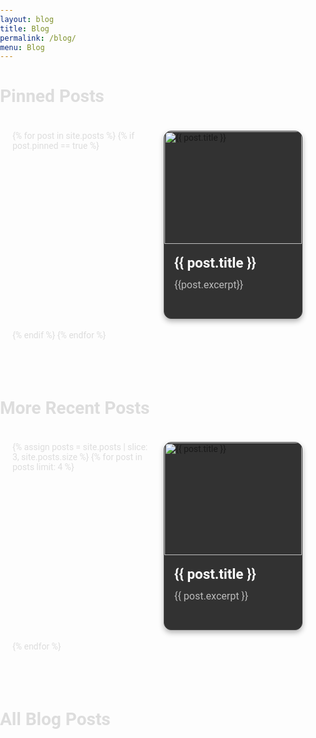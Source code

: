 ```yaml
---
layout: blog
title: Blog
permalink: /blog/
menu: Blog
---
```


# Pinned Posts


<div class="articles-container">
{% for post in site.posts %}
    {% if post.pinned == true %}
      <a href="{{site.baseurl}}{{post.url}}" class="card">
        <img src="{{ post.picture }}" alt="{{ post.title }}">
        <div class="card-content">
          <h3>{{ post.title }}</h3>
          <p>{{post.excerpt}}</p>
        </div>
      </a>
          {% endif %}
          {% endfor %}
</div>


<br>
<br>

# More Recent Posts

<style>
/* Set the background color */
body {
  font-family: 'Roboto', sans-serif;
  color: #ddd;
  margin: 0;
  padding: 0;
}

/* Proper 3-column grid layout */
.articles-container {
  display: grid;
  grid-template-columns: repeat(auto-fit, minmax(400px, 1fr)); /* Ensures 3 columns where possible */
  gap: 20px; /* Adds spacing between items */
  max-width: 1200px;
  margin: auto;
  padding: 20px;
}

/* Responsive Design: 1-2 columns for smaller screens */
@media (max-width: 1024px) {
  .articles-container {
    grid-template-columns: repeat(2, 1fr);
  }
}
@media (max-width: 768px) {
  .articles-container {
    grid-template-columns: 1fr;
  }
}

/* Card Styling */
.card {
  background-color: rgb(50, 50, 50); /* Dark background for contrast */
  border-radius: 12px;
  box-shadow: 0 4px 8px rgba(0, 0, 0, 0.3);
  transition: box-shadow 0.3s ease-in-out, transform 0.2s ease-in-out;
  text-decoration: none;
  display: flex;
  flex-direction: column;
  overflow: hidden;
  border: 1px solid #444;
  height: 100%; /* Ensures uniform height */
}

/* Image Styling */
.card img {
  width: 100%;
  height: 180px;
  object-fit: cover;
  display: block; /* Fixes any extra spacing */
}

/* Hover Effect */
.card:hover {
  box-shadow: 0 6px 12px rgba(0, 0, 0, 0.4);
  transform: translateY(-3px);
}

/* Card Content */
.card-content {
  padding: 16px;
  display: flex;
  flex-direction: column;
  gap: 8px;
  flex-grow: 1; /* Ensures content fills the card */
}

/* Title Styling */
.card-content h3 {
  font-size: 1.4rem;
  font-weight: 600;
  color: #fff;
  margin: 0;
  line-height: 1.3;
  white-space: nowrap;
  overflow: hidden;
  text-overflow: ellipsis;
}

/* Article Intro */
.card-content p {
  font-size: 1rem;
  color: #bbb;
  margin: 0;
  line-height: 1.6;
  height: 48px; /* Keeps text aligned properly */
  overflow: hidden;
}

/* Button Section (Fixes Read More button alignment) */
.card-action {
  padding: 16px;
  text-align: center;
  margin-top: auto; /* Pushes button to bottom */
  width: 100%; /* Ensures it doesn’t cause overflow */
  display: flex;
  justify-content: center;
}

/* Read More Link (Fixed) */
.card-action a {
  text-decoration: none;
  font-size: 1rem;
  font-weight: 500;
  color: #4da6ff;
  display: inline-block; /* Ensure it doesn't break layout */
  text-align: center;
  padding: 10px 20px;
  border-radius: 8px;
  background: rgba(77, 166, 255, 0.1);
  transition: background 0.3s ease-in-out, color 0.3s ease-in-out;
}

/* Remove underline & fix hover */
.card-action a:hover {
  background: rgba(77, 166, 255, 0.2);
  color: #66c2ff;
}
</style>

<!-- Dynamic Jekyll Blog Post Cards -->
<div class="articles-container">
  {% assign posts = site.posts | slice: 3, site.posts.size %}
  {% for post in posts limit: 4 %}
  <a href="{{ site.baseurl }}{{ post.url }}" class="card">
    <img src="{{ post.picture }}" alt="{{ post.title }}">
    <div class="card-content">
      <h3>{{ post.title }}</h3>
      <p>{{ post.excerpt }}</p>
    </div>
  </a>
  {% endfor %}
</div>

<br/>
<br/>

# All Blog Posts